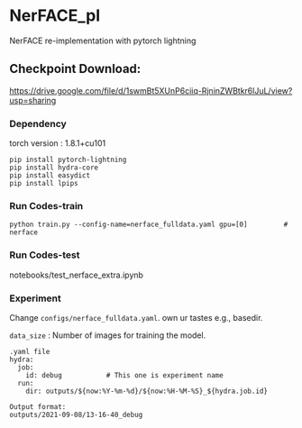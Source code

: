 # NerFACE_pl
NerFACE re-implementation with pytorch lightning

## Checkpoint Download: 
  https://drive.google.com/file/d/1swmBt5XUnP6ciiq-RjninZWBtkr6lJuL/view?usp=sharing


### Dependency

torch version : 1.8.1+cu101

```
pip install pytorch-lightning
pip install hydra-core
pip install easydict
pip install lpips
```

### Run Codes-train

``` Running Examples
python train.py --config-name=nerface_fulldata.yaml gpu=[0]         # nerface 
```

### Run Codes-test
notebooks/test_nerface_extra.ipynb
### Experiment

Change ```configs/nerface_fulldata.yaml```.
own ur tastes e.g., basedir.


```data_size``` : Number of images for training the model.


``` Change experiment name
.yaml file
hydra:
  job:
    id: debug           # This one is experiment name
  run:
    dir: outputs/${now:%Y-%m-%d}/${now:%H-%M-%S}_${hydra.job.id}

Output format:
outputs/2021-09-08/13-16-40_debug
```
